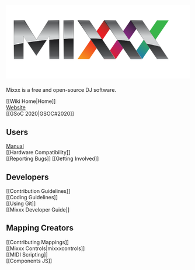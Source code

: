 ![Mixxx Wiki](https://github.com/mixxxdj/mixxx/blob/master/res/images/mixxx_logo.svg)
--
Mixxx is a free and open-source DJ software.

[[Wiki Home|Home]]  
[Website](https://mixxx.org)  
[[GSoC 2020|GSOC#2020]]

Users
-----

[Manual](http://mixxx.org/manual/)  
[[Hardware Compatibility]]  
[[Reporting Bugs]]
[[Getting Involved]]  

Developers
-----

[[Contribution Guidelines]]  
[[Coding Guidelines]]  
[[Using Git]]  
[[Mixxx Developer Guide]]  

Mapping Creators
-----
[[Contributing Mappings]]  
[[Mixxx Controls|mixxxcontrols]]  
[[MIDI Scripting]]  
[[Components JS]]
